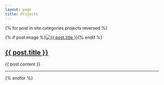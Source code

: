 ```yaml
---
layout: page
title: Projects
---
```


{% for post in site.categories.projects reversed %}
<div class="project">
  {% if post.image %}<a href="{{ post.link }}"><img src="/img/{{ post.image }}" alt="{{ post.title }}"></a>{% endif %}
  <h2><a href="{{ post.link }}">{{ post.title }}</a></h2>
  {{ post.content }}
</div>
<hr>
{% endfor %}